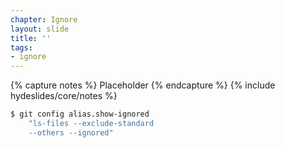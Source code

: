 ```yaml
---
chapter: Ignore
layout: slide
title: ''
tags:
- ignore
---
```


{% capture notes %}
Placeholder
{% endcapture %}
{% include hydeslides/core/notes %}

```bash
$ git config alias.show-ignored
	"ls-files --exclude-standard
	--others --ignored"
```
